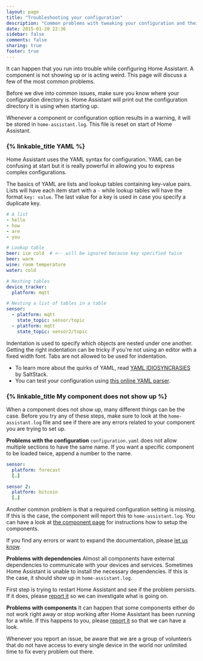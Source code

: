 ```yaml
---
layout: page
title: "Troubleshooting your configuration"
description: "Common problems with tweaking your configuration and their solutions."
date: 2015-01-20 22:36
sidebar: false
comments: false
sharing: true
footer: true
---
```


It can happen that you run into trouble while configuring Home Assistant. A component is not showing up or is acting weird. This page will discuss a few of the most common problems.

Before we dive into common issues, make sure you know where your configuration directory is. Home Assistant will print out the configuration directory it is using when starting up.

Whenever a component or configuration option results in a warning, it will be stored in `home-assistant.log`. This file is reset on start of Home Assistant.

### {% linkable_title YAML %}

Home Assistant uses the YAML syntax for configuration. YAML can be confusing at start but it is really powerful in allowing you to express complex configurations.

The basics of YAML are lists and lookup tables containing key-value pairs. Lists will have each item start with a `-` while lookup tables will have the format `key: value`. The last value for a key is used in case you specify a duplicate key.

```yaml
# A list
- hello
- how
- are
- you

# Lookup table
beer: ice cold  # <-- will be ignored because key specified twice
beer: warm
wine: room temperature
water: cold

# Nesting tables
device_tracker:
  platform: mqtt

# Nesting a list of tables in a table
sensor:
  - platform: mqtt
    state_topic: sensor/topic
  - platform: mqtt
    state_topic: sensor2/topic
```

Indentation is used to specify which objects are nested under one another. Getting the right indentation can be tricky if you're not using an editor with a fixed width font. Tabs are not allowed to be used for indentation. 

 - To learn more about the quirks of YAML, read [YAML IDIOSYNCRASIES](https://docs.saltstack.com/en/latest/topics/troubleshooting/yaml_idiosyncrasies.html) by SaltStack.
 - You can test your configuration using [this online YAML parser](http://yaml-online-parser.appspot.com/).

### {% linkable_title My component does not show up %}

When a component does not show up, many different things can be the case. Before you try any of these steps, make sure to look at the `home-assistant.log` file and see if there are any errors related to your component you are trying to set up.

**Problems with the configuration**
`configuration.yaml` does not allow multiple sections to have the same name. If you want a specific component to be loaded twice, append a number to the name.

```yaml
sensor:
  platform: forecast
  […]

sensor 2:
  platform: bitcoin
  […]
```

Another common problem is that a required configuration setting is missing. If this is the case, the component will report this to `home-assistant.log`. You can have a look at [the component page](/components/) for instructions how to setup the components.

If you find any errors or want to expand the documentation, please [let us know](https://github.com/balloob/home-assistant.io/issues).

**Problems with dependencies**
Almost all components have external dependencies to communicate with your devices and services. Sometimes Home Assistant is unable to install the necessary dependencies. If this is the case, it should show up in `home-assistant.log`.

First step is trying to restart Home Assistant and see if the problem persists. If it does, please [report it](https://github.com/balloob/home-assistant/issues) so we can investigate what is going on.

**Problems with components**
It can happen that some components either do not work right away or stop working after Home Assistant has been running for a while. If this happens to you, please [report it](https://github.com/balloob/home-assistant/issues) so that we can have a look.

<p class='note'>
Whenever you report an issue, be aware that we are a group of volunteers that do not have access to every single device in the world nor unlimited time to fix every problem out there.
</p>
